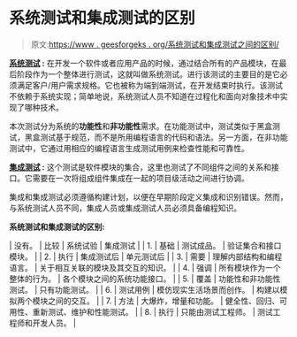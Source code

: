 # 系统测试和集成测试的区别

> 原文:[https://www . geesforgeks . org/系统测试和集成测试之间的区别/](https://www.geeksforgeeks.org/difference-between-system-testing-and-integration-testing/)

**[系统测试](https://www.geeksforgeeks.org/system-testing/) :**
在开发一个软件或者应用产品的时候，通过结合所有的产品模块，在最后阶段作为一个整体进行测试，这就叫做系统测试。进行该测试的主要目的是它必须满足客户/用户需求规格。它也被称为端到端测试，在开发结束时执行。该测试不依赖于系统实现；简单地说，系统测试人员不知道在过程化和面向对象技术中实现了哪种技术。

本次测试分为系统的**功能性**和**非功能性**需求。在功能测试中，测试类似于黑盒测试，黑盒测试基于规范，而不是所用编程语言的代码和语法。另一方面，在非功能测试中，它通过用相应的编程语言生成测试用例来检查性能和可靠性。

**[集成测试](https://www.geeksforgeeks.org/software-engineering-integration-testing/) :**
这个测试是软件模块的集合，这里也测试了不同组件之间的关系和接口。它需要在一次将组成组件集成在一起的项目级活动之间进行协调。

集成和集成测试必须遵循构建计划，以便在早期阶段定义集成和识别错误。然而，与系统测试人员不同，集成人员或集成测试人员必须具备编程知识。

**系统测试和集成测试的区别:**

| 没有。 | 比较 | 系统试验 | 集成测试 |
| 1. | 基础 | 测试成品。 | 验证集合和接口模块。 |
| 2. | 执行 | 集成测试后 | 单元测试后 |
| 3. | 需要 | 理解内部结构和编程语言。 | 关于相互关联的模块及其交互的知识。 |
| 4. | 强调 | 所有模块作为一个整体的行为。 | 各个模块之间的系统功能接口。 |
| 5. | 覆盖 | 功能性和非功能性测试。 | 只有功能测试。 |
| 6. | 测试用例 | 模仿现实生活场景而创作。 | 构建以模拟两个模块之间的交互。 |
| 7. | 方法 | 大爆炸，增量和功能。 | 健全性、回归、可用性、重新测试、维护和性能测试。 |
| 8. | 执行 | 只能由测试工程师。 | 测试工程师和开发人员。 |